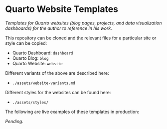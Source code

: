 # Quarto Website Templates

_Templates for Quarto websites (blog pages, projects, and data visualization dashboards) for the author to reference in his work._

This repository can be cloned and the relevant files for a particular site or style can be copied:

* Quarto Dashboard: `dashboard`
* Quarto Blog: `blog`
* Quarto Website: `website`

Different variants of the above are described here:

* `./assets/website-variants.md`

Different styles for the websites can be found here:

* `./assets/styles/`

The following are live examples of these templates in production:

_Pending._

